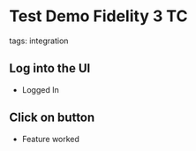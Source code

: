 # Test Demo Fidelity 3 TC

tags: integration

## Log into the UI

* Logged In

## Click on button

* Feature worked

